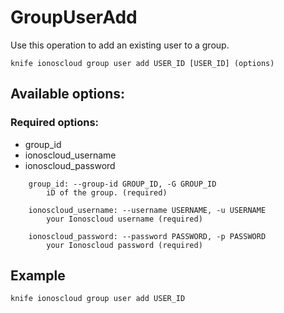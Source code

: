 # GroupUserAdd

Use this operation to add an existing user to a group.

```text
knife ionoscloud group user add USER_ID [USER_ID] (options)
```

## Available options:

### Required options:

* group\_id
* ionoscloud\_username
* ionoscloud\_password

```text
    group_id: --group-id GROUP_ID, -G GROUP_ID
        iD of the group. (required)

    ionoscloud_username: --username USERNAME, -u USERNAME
        your Ionoscloud username (required)

    ionoscloud_password: --password PASSWORD, -p PASSWORD
        your Ionoscloud password (required)
```
## Example

```text
knife ionoscloud group user add USER_ID 
```
